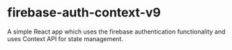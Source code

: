 # firebase-auth-context-v9
A simple React app which uses the firebase authentication functionality and uses Context API for state management.
